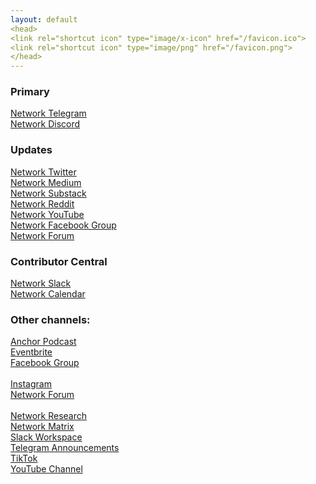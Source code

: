 ```yaml
---
layout: default
<head>
<link rel="shortcut icon" type="image/x-icon" href="/favicon.ico">
<link rel="shortcut icon" type="image/png" href="/favicon.png">
</head>
---
```


### Primary
<a href="https://t.me/networkfund" target="_blank">Network Telegram</a>
<br>
<a href="https://discord.gg/sCtK6YK" target="_blank">Network Discord</a>
<br>


### Updates
<a href="https://twitter.com/networkfund" target="_blank">Network Twitter</a>
<br>
<a href="https://network.medium.com" target="_blank">Network Medium</a>
<br>
<a href="https://network.substack.com" target="_blank">Network Substack</a>
<br>
<a href="https://reddit.com/r/networkfund" target="_blank">Network Reddit</a>
<br>
<a href="https://www.youtube.com/@networkfund" target="_blank">Network YouTube</a>
<br>
<a href="https://facebook.com/groups/networkfund" target="_blank">Network Facebook Group</a>
<br>
<a href="https://forum.network.fund" target="_blank">Network Forum</a>

### Contributor Central
<a href="https://networkfund.slack.com" target="_blank">Network Slack</a>
<br>
<a href="https://calendar.google.com/calendar/u/0?cid=dG9kcTBvdGt2YzF1MXM5dG9kOTIxN3FzdWNAZ3JvdXAuY2FsZW5kYXIuZ29vZ2xlLmNvbQ" target="_blank">Network Calendar</a>

### Other channels:
<a href="https://anchor.fm/networkfund" target="_blank">Anchor Podcast</a>
<br>
<a href="https://networkfund.eventbrite.com" target="_blank">Eventbrite</a>
<br>
<a href="https://facebook.com/groups/networkfund" target="_blank">Facebook Group</a>
<br>
<br>
<a href="https://instagram.com/networkfund" target="_blank">Instagram</a>
<br>
<a href="https://forum.network.fund" target="_blank">Network Forum</a>
<br>
<br>
<a href="https://network.com.de" target="_blank">Network Research</a>
<br>
<a href="https://matrix.to/#/!XNSlHnqIwCumTmcAhm:matrix.org" target="_blank">Network Matrix</a>
<br>
<a href="https://networkfund.slack.com" target="_blank">Slack Workspace</a>
<br>
<a href="https://t.me/networkfoundation" target="_blank">Telegram Announcements</a>
<br>
<a href="https://tiktok.com/networkfund" target="_blank">TikTok</a>
<br>
<a href="https://www.youtube.com/channel/@networkfund" target="_blank">YouTube Channel</a>






